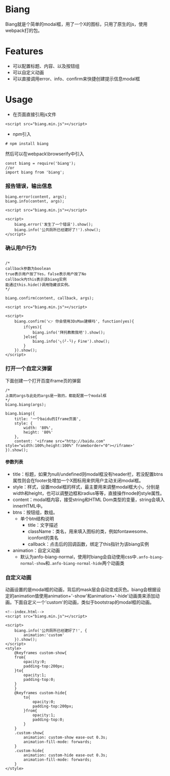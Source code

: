 # Biang

Biang就是个简单的modal框，用了一个X的图标，只用了原生的js，使用webpack打的包。

# Features

- 可以配置标题、内容、以及按钮组
- 可以自定义动画
- 可以直接调用error、info、confirm来快捷创建提示信息modal框

# Usage

- 在页面直接引用js文件

```
<script src="biang.min.js"></script>
```

- npm引入

```
# npm install biang
```

然后可以在webpack\browserify中引入

```
const biang = require('biang');
//or
import biang from 'biang';
```

### 报告错误，输出信息

```
biang.error(content, args);
biang.info(content, args);
```

```
<script src="biang.min.js"></script>

<script>
    biang.error('发生了一个错误').show();
    biang.info('公共厕所已经建好了!').show();
</script>

```

### 确认用户行为

```

/*
callback参数为boolean
true表示用户按了Yes，false表示用户按了No
callback内this表示该biang实例
能通过this.hide()调用隐藏该实例。
*/

biang.confirm(content, callback, args);
```

```
<script src="biang.min.js"></script>

<script>
    biang.confirm('👉 你会使用3DsMax建模吗', function(yes){
        if(yes){
            biang.info('拜托教教我吧').show();
        }else{
            biang.info('╮(╯-╰)╭ Fine').show();
        }
    }).show();
</script>
```

### 打开一个自定义弹窗

下面创建一个打开百度iframe页的弹窗

```
/*
上面的args与此处的args是一致的，都能配置一个modal框
*/
biang.biang(args);
```

```
biang.biang({
    title: '一个baidu的Iframe页面',
    style: {
        width: '80%',
        height: '80%'
    },
    content: '<iframe src="http://baidu.com" style="width:100%;height:100%" frameborder="0"></iframe>'
}).show();
```

#### 参数列表

- title：标题，如果为null/undefined则modal框没有header栏，若没配置btns属性则会在footer处增加一个X图标用来供用户主动关闭modal框。
- style：样式，设置modal框的样式，最主要用来调整modal框大小，分别是width和height，也可以调整边框和radius等等，直接操作node的style属性。
- content：modal框内容，接受string和HTML Dom类型的变量，string会填入innerHTML中。
- btns：按钮组，数组。
    - 单个btn结构说明
        - title：文字描述
        - className：类名，用来填入图标的类，例如fontawesome、iconfont的类名
        - callback：点击后的回调函数，绑定了this指针为该biang实例
- animation：自定义动画
    - 默认为anfo-biang-normal，使用时biang会自动使用css中```.anfo-biang-normal-show```和```.anfo-biang-normal-hide```两个动画类
    
### 自定义动画

动画设置的是modal框的动画，背后的mask层会自动变成灰色。biang会根据设定的animation值使用animation+'-show'和animation+'-hide'动画类来添加动画。下面自定义一个'custom'的动画，类似于bootstrap的modal框的动画。

```
<!--index.html-->
<script src="biang.min.js"></script>

<script>
    biang.info('公共厕所已经建好了!', {
        animation:'custom'
    }).show();
</script>
<style>
    @keyframes custom-show{
    from{
        opacity:0;
        padding-top:200px;
    }to{
        opacity:1;
        padding-top:0;
    }
    }
    @keyframes custom-hide{
        to{
            opacity:0;
            padding-top:200px;
        }from{
            opacity:1;
            padding-top:0;
        }
    }
    .custom-show{
        animation: custom-show ease-out 0.3s;
        animation-fill-mode: forwards;
    }
    .custom-hide{
        animation: custom-hide ease-out 0.3s;
        animation-fill-mode: forwards;
    }
</style>
```
